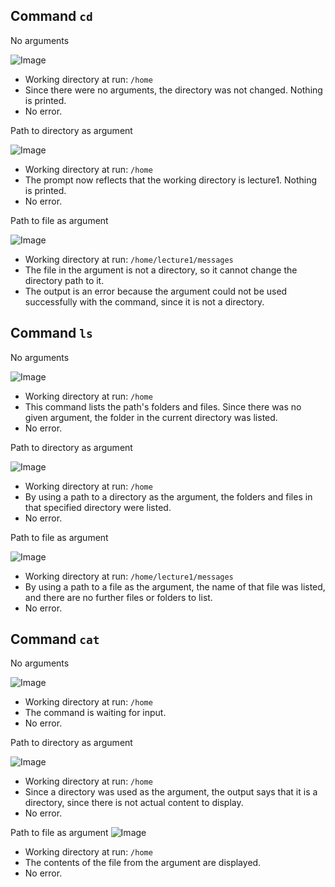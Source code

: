 Command `cd`
---
No arguments

![Image](http://url/a.png)
* Working directory at run: `/home`
* Since there were no arguments, the directory was not changed. Nothing is printed.
* No error.

Path to directory as argument

![Image](http://url/a.png)
* Working directory at run: `/home`
* The prompt now reflects that the working directory is lecture1. Nothing is printed.
* No error.

Path to file as argument

![Image](http://url/a.png)

* Working directory at run: `/home/lecture1/messages`
* The file in the argument is not a directory, so it cannot change the directory path to it.
* The output is an error because the argument could not be used successfully with the command, since it is not a directory.


Command `ls`
---
No arguments

![Image](http://url/a.png)
* Working directory at run: `/home`
* This command lists the path's folders and files. Since there was no given argument, the folder in the current directory was listed.
* No error.

Path to directory as argument

![Image](http://url/a.png)
* Working directory at run: `/home`
* By using a path to a directory as the argument, the folders and files in that specified directory were listed.
* No error.

Path to file as argument

![Image](http://url/a.png)
* Working directory at run: `/home/lecture1/messages`
* By using a path to a file as the argument, the name of that file was listed, and there are no further files or folders to list.
* No error.

Command `cat`
---
No arguments

![Image](http://url/a.png)
* Working directory at run: `/home`
* The command is waiting for input.
* No error.

Path to directory as argument

![Image](http://url/a.png)
* Working directory at run: `/home`
* Since a directory was used as the argument, the output says that it is a directory, since there is not actual content to display.
* No error.

Path to file as argument
![Image](http://url/a.png)
* Working directory at run: `/home`
* The contents of the file from the argument are displayed.
* No error.

